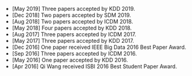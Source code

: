 - [May 2019] Three papers accepted by KDD 2019.
- [Dec 2018] Two papers accepted by SDM 2019.
- [Aug 2018] Two papers accepted by ICDM 2018.
- [May 2018] Four papers accepted by KDD 2018.
- [Aug 2017] Three papers accepted by ICDM 2017. 
- [May 2017] Three papers accepted by KDD 2017.  
- [Dec 2016] One paper received IEEE Big Data 2016 Best Paper Award. 
- [Sep 2016] Three papers accepted by ICDM 2016. 
- [May 2016] One paper accepted by KDD 2016. 
- [Apr 2016] Qi Wang received ISBI 2016 Best Student Paper Award.
